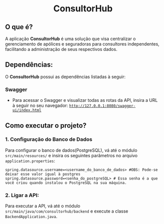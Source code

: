 # <div align="center">ConsultorHub</div>

## O que é?
A aplicação **ConsultorHub** é uma solução que visa centralizar o gerenciamento de apólices e seguradoras para consultores independentes, facilitando a administração de seus respectivos dados.

## Dependências:
O **ConsultorHub** possui as dependências listadas à seguir:

### Swagger

* Para acessar o Swagger e visualizar todas as rotas da API, insira a URL à seguir no seu navegador: <a href="http://127.0.0.1:8080/swagger-ui/index.html">`http://127.0.0.1:8080/swagger-ui/index.html`</a> 

## Como executar o projeto?

### 1. Configuração do Banco de Dados
Para configurar o banco de dados(PostgreSQL), vá até o módulo `src/main/resources/` e insira os seguintes parâmetros no arquivo `application.properties`:

````
spring.datasource.username=<username_do_banco_de_dados> #OBS: Pode-se deixar esse valor igual à postgres
spring.datasource.password=<senha_do_postgreSQL> # Essa senha é a que você criou quando instalou o PostgreSQL na sua máquina.
````

### 2. Ligar a API:
Para executar a API, vá até o módulo `src/main/java/com/consultorhub/backend` e execute a classe `BackendApplication.java`.